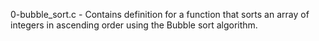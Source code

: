 0-bubble_sort.c - Contains definition for a function that sorts an array of integers in ascending order using the Bubble sort algorithm.


